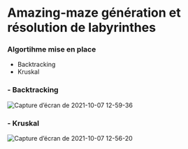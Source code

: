 # Amazing-maze génération et résolution de labyrinthes

 ### Algortihme mise en place 
 - Backtracking
 - Kruskal 

### - Backtracking

![Capture d’écran de 2021-10-07 12-59-36](https://user-images.githubusercontent.com/71874403/136371824-f79476d0-44d1-4a43-8f79-bd3efedb71ec.png)


### - Kruskal

![Capture d’écran de 2021-10-07 12-56-20](https://user-images.githubusercontent.com/71874403/136371978-ef302dd8-79bd-485e-be22-c1f1cdcfacf8.png)
